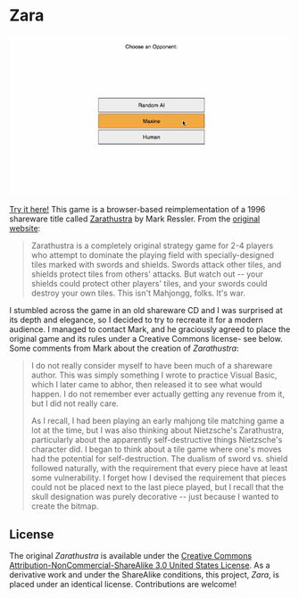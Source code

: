 Zara
====
![Title Image](https://raw.githubusercontent.com/JohnEarnest/Zara/master/images/screenshot.gif)

[Try it here!](http://johnearnest.github.io/Zara/) This game is a browser-based reimplementation of a 1996 shareware title called [Zarathustra](http://www.markressler.com/doc/Zarathustra-Game-Rules.pdf) by Mark Ressler. From the [original website](http://members.aol.com/deadmanx/zarathustra.html):

> Zarathustra is a completely original strategy game for 2-4 players who attempt to dominate the playing field with specially-designed tiles marked with swords and shields. Swords attack other tiles, and shields protect tiles from others' attacks. But watch out -- your shields could protect other players' tiles, and your swords could destroy your own tiles. This isn't Mahjongg, folks. It's war.

I stumbled across the game in an old shareware CD and I was surprised at its depth and elegance, so I decided to try to recreate it for a modern audience. I managed to contact Mark, and he graciously agreed to place the original game and its rules under a Creative Commons license- see below.  Some comments from Mark about the creation of _Zarathustra_:

> I do not really consider myself to have been much of a shareware author. This was simply something I wrote to practice Visual Basic, which I later came to abhor, then released it to see what would happen. I do not remember ever actually getting any revenue from it, but I did not really care.
>
> As I recall, I had been playing an early mahjong tile matching game a lot at the time, but I was also thinking about Nietzsche's Zarathustra, particularly about the apparently self-destructive things Nietzsche's character did. I began to think about a tile game where one's moves had the potential for self-destruction. The dualism of sword vs. shield followed naturally, with the requirement that every piece have at least some vulnerability. I forget how I devised the requirement that pieces could not be placed next to the last piece played, but I recall that the skull designation was purely decorative -- just because I wanted to create the bitmap.

License
-------
The original _Zarathustra_ is available under the [Creative Commons Attribution-NonCommercial-ShareAlike 3.0 United States License](https://creativecommons.org/licenses/by-nc-sa/3.0/us/). As a derivative work and under the ShareAlike conditions, this project, _Zara_, is placed under an identical license. Contributions are welcome!
